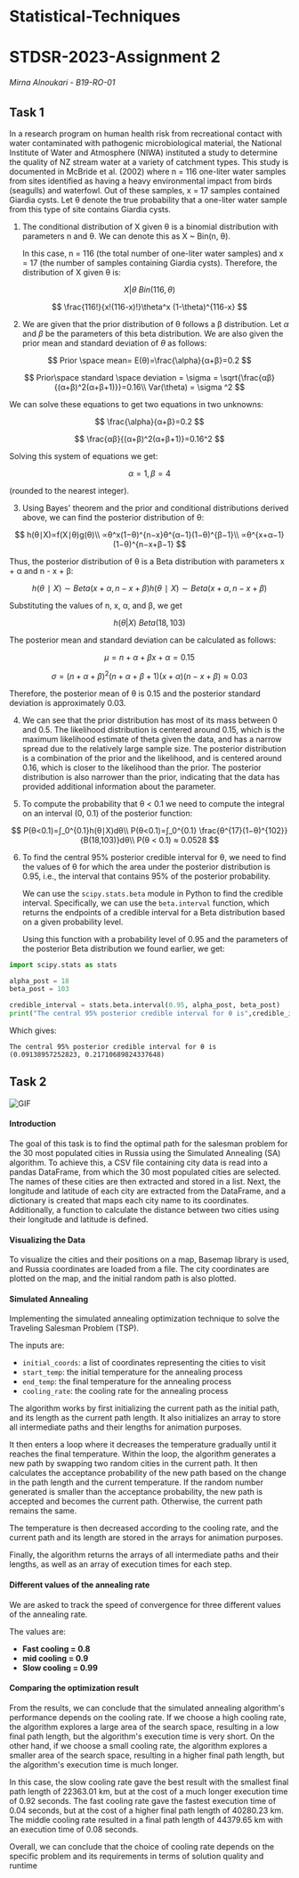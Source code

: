 # Statistical-Techniques
# STDSR-2023-Assignment 2

###### Mirna Alnoukari - B19-RO-01

## Task 1

In a research program on human health risk from recreational contact with water contaminated with pathogenic microbiological material, the National Institute of Water and Atmosphere (NIWA) instituted a study to determine the quality of NZ stream water at a variety of catchment types. This study is documented in McBride et al. (2002) where n = 116 one-liter water samples from sites identified as having a heavy environmental impact from birds (seagulls) and waterfowl. Out of these samples, x = 17 samples contained Giardia cysts. Let θ denote the true probability that a one-liter water sample from this type of site contains Giardia cysts.

1. The conditional distribution of X given θ is a binomial distribution with parameters n and θ. We can denote this as X ~ Bin(n, θ).

   In this case, n = 116 (the total number of one-liter water samples) and x = 17 (the number of samples containing Giardia cysts). Therefore, the distribution of X given θ is:
   
$$
X | θ ~ Bin(116, θ) 
$$

$$
\frac{116!}{x!(116-x)!}\theta^x (1-\theta)^{116-x}
$$


2. We are given that the prior distribution of θ follows a β distribution. Let $\alpha$ and $\beta$ be the parameters of this beta distribution. We are also given the prior mean and standard deviation of $\theta$ as follows:


$$
Prior \space mean= E(θ)=\frac{\alpha}{α+β}=0.2
$$

$$
Prior\space standard \space deviation = \sigma = \sqrt{\frac{αβ}{(α+β)^2(α+β+1)}}=0.16\\
Var(\theta) = \sigma ^2
$$

   

We can solve these equations to get two equations in two unknowns:
   
$$
\frac{\alpha}{α+β}=0.2 
$$

$$
\frac{αβ}{(α+β)^2(α+β+1)}=0.16^2
$$

Solving this system of equations we get:

$$
\alpha= 1,  \beta = 4
$$

(rounded to the nearest integer).

3. Using Bayes' theorem and the prior and conditional distributions derived above, we can find the posterior distribution of θ:

$$
h(θ∣X)∝f(X∣θ)g(θ)\\
∝θ^x(1−θ)^{n−x}θ^{α−1}(1−θ)^{β−1}\\
∝θ^{x+α−1}(1−θ)^{n−x+β−1}
$$

Thus, the posterior distribution of θ is a Beta distribution with parameters x + α and n - x + β:

$$
h(θ∣X)∼Beta⁡(x+α,n−x+β)h(θ∣X)∼Beta(x+α,n−x+β)
$$

Substituting the values of n, x, α, and β, we get 

$$
h(θ|X) ~ Beta(18, 103)
$$

The posterior mean and standard deviation can be calculated as follows:

$$
μ=n+α+βx+α=0.15
$$

$$
σ=(n+α+β)^2(n+α+β+1)(x+α)(n−x+β)
≈0.03
$$

Therefore, the posterior mean of θ is 0.15 and the posterior standard deviation is approximately 0.03.



4. We can see that the prior distribution has most of its mass between 0 and 0.5. The likelihood  distribution is centered around 0.15, which is the maximum likelihood  estimate of theta given the data, and has a narrow spread due to the  relatively large sample size. The posterior distribution is a  combination of the prior and the likelihood, and is centered around  0.16, which is closer to the likelihood than the prior. The posterior distribution is also narrower than the prior, indicating that the data has provided additional information about the parameter.

5. To compute the probability that θ < 0.1 we need to compute the integral on an interval (0, 0.1) of the posterior function:

$$
P(θ<0.1)=∫_0^{0.1}h(θ∣X)dθ\\
P(θ<0.1)=∫_0^{0.1} \frac{θ^{17}(1−θ)^{102}}{B(18,103)}dθ\\
P(θ < 0.1) ≈ 0.0528
$$

6. To find the central 95% posterior credible interval for θ, we need to find the values of θ for which the area under the posterior distribution is 0.95, i.e., the interval that contains 95% of the posterior probability.

   We can use the `scipy.stats.beta` module in Python to find the credible interval. Specifically, we can use the `beta.interval` function, which returns the endpoints of a credible interval for a Beta distribution based on a given probability level.

   Using this function with a probability level of 0.95 and the parameters of the posterior Beta distribution we found earlier, we get:

```python
import scipy.stats as stats

alpha_post = 18
beta_post = 103

credible_interval = stats.beta.interval(0.95, alpha_post, beta_post)
print("The central 95% posterior credible interval for θ is",credible_interval)
```

Which gives:

```
The central 95% posterior credible interval for θ is (0.09138957252823, 0.21710689824337648)
```



## Task 2

![GIF](animated.gif)

#### Introduction

The goal of this task is to find the optimal path for the salesman  problem for the 30 most populated cities in Russia using the Simulated  Annealing (SA) algorithm. To achieve this, a CSV file containing city  data is read into a pandas DataFrame, from which the 30 most populated  cities are selected. The names of these cities are then extracted and  stored in a list. Next, the longitude and latitude of each city are  extracted from the DataFrame, and a dictionary is created that maps each city name to its coordinates. Additionally, a function to calculate the distance between two cities using their longitude and latitude is  defined.

#### Visualizing the Data 

To visualize the cities and their positions on a map, Basemap library is used, and Russia coordinates are loaded from a file. The city  coordinates are plotted on the map, and the initial random path is also  plotted.

#### Simulated Annealing
Implementing the simulated annealing optimization technique to solve the Traveling Salesman Problem (TSP).

The inputs are:

- `initial_coords`: a list of coordinates representing the cities to visit
- `start_temp`: the initial temperature for the annealing process
- `end_temp`: the final temperature for the annealing process
- `cooling_rate`: the cooling rate for the annealing process

The algorithm works by first initializing the current path as the initial path, and its length as the current path length. It also initializes an array to store all intermediate paths and their lengths for animation purposes.

It then enters a loop where it decreases the temperature gradually until it reaches the final temperature. Within the loop, the algorithm generates a new path by swapping two random cities in the current path. It then calculates the acceptance probability of the new path based on the change in the path length and the current temperature. If the random number generated is smaller than the acceptance probability, the new path is accepted and becomes the current path. Otherwise, the current path remains the same.

The temperature is then decreased according to the cooling rate, and the current path and its length are stored in the arrays for animation purposes.

Finally, the algorithm returns the arrays of all intermediate paths and their lengths, as well as an array of execution times for each step.

#### Different values of the annealing rate

We are asked to track the speed of convergence for three different values of the annealing rate.

The values are:

- **Fast cooling = 0.8**
- **mid cooling = 0.9**
- **Slow cooling = 0.99**


#### Comparing the optimization result
From the results, we can conclude that the simulated annealing algorithm's performance depends on the cooling rate. If we choose a high cooling rate, the algorithm explores a large area of the search space, resulting in a low final path length, but the algorithm's execution time is very short. On the other hand, if we choose a small cooling rate, the algorithm explores a smaller area of the search space, resulting in a higher final path length, but the algorithm's execution time is much longer.

In this case, the slow cooling rate gave the best result with the smallest final path length of 22363.01 km, but at the cost of a much longer execution time of 0.92 seconds. The fast cooling rate gave the fastest execution time of 0.04 seconds, but at the cost of a higher final path length of 40280.23 km. The middle cooling rate resulted in a final path length of 44379.65 km with an execution time of 0.08 seconds.

Overall, we can conclude that the choice of cooling rate depends on the specific problem and its requirements in terms of solution quality and runtime
